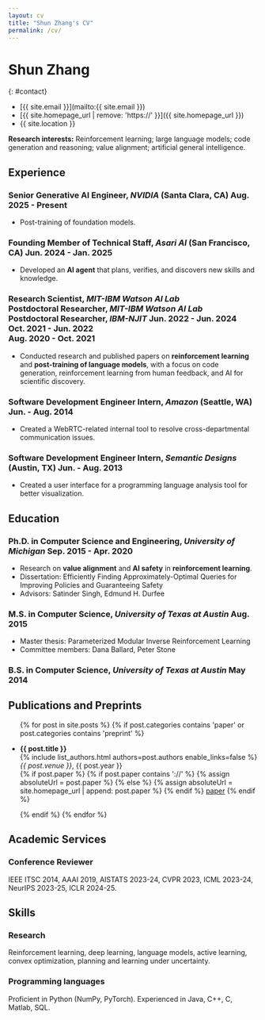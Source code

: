 ```yaml
---
layout: cv
title: "Shun Zhang's CV"
permalink: /cv/
---
```

# Shun Zhang

{: #contact}
- <i class="fas fa-envelope"></i>  [{{ site.email }}](mailto:{{ site.email }})
- <i class="fas fa-globe"></i>  [{{ site.homepage_url | remove: 'https://' }}]({{ site.homepage_url }})
- <i class="fas fa-map-marker-alt"></i>  {{ site.location }}

**Research interests:** Reinforcement learning; large language models; code generation and reasoning; value alignment; artificial general intelligence.

## Experience
### <span>**Senior Generative AI Engineer**, _NVIDIA_ (Santa Clara, CA)</span> <span>Aug. 2025 - Present</span>

- Post-training of foundation models.

### <span>**Founding Member of Technical Staff**, _Asari AI_ (San Francisco, CA)</span> <span>Jun. 2024 - Jan. 2025</span>

- Developed an **AI agent** that plans, verifies, and discovers new skills and knowledge.

### <span>**Research Scientist**, _MIT-IBM Watson AI Lab_<br>**Postdoctoral Researcher**, _MIT-IBM Watson AI Lab_<br>**Postdoctoral Researcher**, _IBM-NJIT_</span> <span style="text-align: right;">Jun. 2022 - Jun. 2024<br>Oct. 2021 - Jun. 2022<br>Aug. 2020 - Oct. 2021</span>

- Conducted research and published papers on **reinforcement learning** and **post-training of language models**, with a focus on code generation, reinforcement learning from human feedback, and AI for scientific discovery.

### <span>**Software Development Engineer Intern**, _Amazon_ (Seattle, WA)</span> <span>Jun. - Aug. 2014</span>

- Created a WebRTC-related internal tool to resolve cross-departmental communication issues.

### <span>**Software Development Engineer Intern**, _Semantic Designs_ (Austin, TX)</span> <span>Jun. - Aug. 2013</span>

- Created a user interface for a programming language analysis tool for better visualization.

## Education

### <span>**Ph.D. in Computer Science and Engineering**, _University of Michigan_</span> <span>Sep. 2015 - Apr. 2020</span>

- Research on **value alignment** and **AI safety** in **reinforcement learning**.
- Dissertation: Efficiently Finding Approximately-Optimal Queries for Improving Policies and Guaranteeing Safety
- Advisors: Satinder Singh, Edmund H. Durfee

### <span>**M.S. in Computer Science**, _University of Texas at Austin_</span> <span>Aug. 2015</span>

- Master thesis: Parameterized Modular Inverse Reinforcement Learning
- Committee members: Dana Ballard, Peter Stone

### <span>**B.S. in Computer Science**, _University of Texas at Austin_</span> <span>May 2014</span>


## Publications and Preprints

<p></p>

<ul>
{% for post in site.posts %}
{% if post.categories contains 'paper' or post.categories contains 'preprint' %}
<li><p>
    <strong>{{ post.title }}</strong>
    <br>
    {% include list_authors.html authors=post.authors enable_links=false %}
    <br>
    <em>{{ post.venue }}</em>, {{ post.year }}
    <br>
    {% if post.paper %}
        {% if post.paper contains '://' %}
            {% assign absoluteUrl = post.paper %}
        {% else %}
            {% assign absoluteUrl = site.homepage_url | append: post.paper %}
        {% endif %}
        <a href="{{ absoluteUrl }}">paper</a>
    {% endif %}
</p></li>
{% endif %}
{% endfor %}
</ul>


## Academic Services

### **Conference Reviewer**

IEEE ITSC 2014, AAAI 2019, AISTATS 2023-24, CVPR 2023, ICML 2023-24, NeurIPS 2023-25, ICLR 2024-25.


## Skills

### **Research**

Reinforcement learning, deep learning, language models, active learning, convex optimization, planning and learning under uncertainty.

### **Programming languages**

Proficient in Python (NumPy, PyTorch). Experienced in Java, C++, C, Matlab, SQL.
